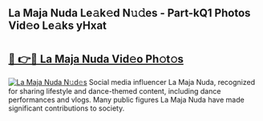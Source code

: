 ## La Maja Nuda Le𝚊k𝚎d N𝚞𝚍es - Part-kQ1 Photos Vid𝚎o Le𝚊ks yHxat

# <h2><a href="http://fbdho9.evod.top/?m=La+Maja+Nuda">🔗 👉🔴 La Maja Nuda Vid𝚎o Ph𝚘t𝚘s</a></h2>

[![La Maja Nuda N𝚞d𝚎s](https://i.imgur.com/8V9OHl7.gif)](http://fbdho9.evod.top/?m=La+Maja+Nuda)
Social media influencer La Maja Nuda, recognized for sharing lifestyle and dance-themed content, including dance performances and vlogs. Many public figures La Maja Nuda have made significant contributions to society. 
